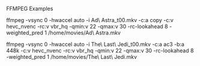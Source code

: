 FFMPEG Examples

ffmpeg -vsync 0 -hwaccel auto -i Ad\ Astra_t00.mkv -c:a copy -c:v hevc_nvenc -rc:v vbr_hq -qmin:v 22 -qmax:v 30 -rc-lookahead 8 -weighted_pred 1 /home/movies/Ad\ Astra.mkv

ffmpeg -vsync 0 -hwaccel auto -i The\ Last\ Jedi_t00.mkv -c:a ac3 -b:a 448k -c:v hevc_nvenc -rc:v vbr_hq -qmin:v 22 -qmax:v 30 -rc-lookahead 8 -weighted_pred 1 /home/movies/The\ Last\ Jedi.mkv